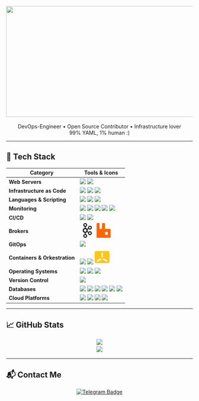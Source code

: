 <div align="center">
  <img src="https://media3.giphy.com/media/v1.Y2lkPTc5MGI3NjExdmJlcW9rN3oycXk0Zjk1bWptczR3b3lzbjY4MTl2OTZyNnc5cXoyNyZlcD12MV9pbnRlcm5hbF9naWZfYnlfaWQmY3Q9Zw/cVPcABKys8dHy/giphy.gif" width="600" height="300"/>
</div>

<p align="center">
  DevOps-Engineer • Open Source Contributor • Infrastructure lover <br/>
  99% YAML, 1% human :)
</p>

---

## 🚀 Tech Stack

<div align="center" style="max-width: 800px;">

| **Category**               | **Tools & Icons**                                                                                      |
|----------------------------|------------------------------------------------------------------------------------------------------|
| **Web Servers**            | <img src="https://cdn.jsdelivr.net/gh/devicons/devicon/icons/nginx/nginx-original.svg" width="40"/> <img src="https://cdn.jsdelivr.net/gh/devicons/devicon/icons/apache/apache-original.svg" width="40"/> |
| **Infrastructure as Code** | <img src="https://cdn.jsdelivr.net/gh/devicons/devicon/icons/ansible/ansible-original.svg" width="40"/> <img src="https://cdn.jsdelivr.net/gh/devicons/devicon/icons/terraform/terraform-original.svg" width="40"/> <img src="https://cdn.jsdelivr.net/gh/devicons/devicon/icons/vagrant/vagrant-original.svg" width="40"/> |
| **Languages & Scripting**  | <img src="https://cdn.jsdelivr.net/gh/devicons/devicon/icons/bash/bash-original.svg" width="40"/> <img src="https://cdn.jsdelivr.net/gh/devicons/devicon/icons/python/python-original.svg" width="40"/> <img src="https://cdn.jsdelivr.net/gh/devicons/devicon/icons/lua/lua-original.svg" width="40"/> |
| **Monitoring**             | <img src="https://cdn.jsdelivr.net/gh/devicons/devicon/icons/grafana/grafana-original.svg" width="40"/> <img src="https://cdn.jsdelivr.net/gh/devicons/devicon/icons/prometheus/prometheus-original.svg" width="40"/> <img src="https://cdn.jsdelivr.net/gh/devicons/devicon/icons/elasticsearch/elasticsearch-original.svg" width="40"/> <img src="https://cdn.jsdelivr.net/gh/devicons/devicon/icons/logstash/logstash-original.svg" width="40"/> <img src="https://cdn.jsdelivr.net/gh/devicons/devicon/icons/kibana/kibana-original.svg" width="40"/> |
| **CI/CD**                  | <img src="https://cdn.jsdelivr.net/gh/devicons/devicon/icons/gitlab/gitlab-original.svg" width="40"/> <img src="https://cdn.jsdelivr.net/gh/devicons/devicon/icons/jenkins/jenkins-original.svg" width="40"/> |
| **Brokers**                | <img src="https://github.com/devicons/devicon/blob/v2.16.0/icons/apachekafka/apachekafka-original.svg" width="40"/> <img src="https://github.com/devicons/devicon/blob/v2.16.0/icons/rabbitmq/rabbitmq-original.svg" width="40"/> |
| **GitOps**                 | <img src="https://argo-cd.readthedocs.io/en/stable/assets/logo.png" width="40"/> |
| **Containers & Orkestration**       | <img src="https://cdn.jsdelivr.net/gh/devicons/devicon/icons/docker/docker-original.svg" width="40"/> <img src="https://cdn.jsdelivr.net/gh/devicons/devicon/icons/kubernetes/kubernetes-original.svg" width="40"/> <img src="https://github.com/devicons/devicon/blob/v2.16.0/icons/k3s/k3s-original.svg" width="40"/> |
| **Operating Systems**      | <img src="https://cdn.jsdelivr.net/gh/devicons/devicon/icons/linux/linux-original.svg" width="40"/> <img src="https://cdn.jsdelivr.net/gh/devicons/devicon/icons/windows8/windows8-original.svg" width="40"/> <img src="https://cdn.jsdelivr.net/gh/devicons/devicon/icons/apple/apple-original.svg" width="40"/> |
| **Version Control**        | <img src="https://cdn.jsdelivr.net/gh/devicons/devicon/icons/git/git-original.svg" width="40"/> |
| **Databases**              | <img src="https://cdn.jsdelivr.net/gh/devicons/devicon/icons/cassandra/cassandra-original.svg" width="40"/> <img src="https://cdn.jsdelivr.net/gh/devicons/devicon/icons/mariadb/mariadb-original.svg" width="40"/> <img src="https://cdn.jsdelivr.net/gh/devicons/devicon/icons/mongodb/mongodb-original.svg" width="40"/> <img src="https://cdn.jsdelivr.net/gh/devicons/devicon/icons/microsoftsqlserver/microsoftsqlserver-plain.svg" width="40"/> <img src="https://cdn.jsdelivr.net/gh/devicons/devicon/icons/postgresql/postgresql-original.svg" width="40"/> <img src="https://cdn.jsdelivr.net/gh/devicons/devicon/icons/redis/redis-original.svg" width="40"/> |
| **Cloud Platforms**        | <img src="https://cdn.jsdelivr.net/gh/devicons/devicon/icons/amazonwebservices/amazonwebservices-original-wordmark.svg" width="40"/> <img src="https://yastatic.net/s3/cloud/www/static/freeze/assets/img/logo.54a174a9.svg" width="40"/> <img src="https://cdn.jsdelivr.net/gh/devicons/devicon/icons/digitalocean/digitalocean-original.svg" width="40"/> <img src="https://cdn.jsdelivr.net/gh/devicons/devicon/icons/googlecloud/googlecloud-original.svg" width="40"/> |

</div>


---

## 📈 GitHub Stats

<div align="center">
  <img src="https://github-readme-streak-stats.herokuapp.com?user=shelovesuastra&theme=tokyonight&hide_border=true" />
  <br/>
  <img src="https://github-readme-stats.vercel.app/api/top-langs/?username=shelovesuastra&layout=compact&theme=tokyonight&hide_border=true" />
</div>

---

## 📬 Contact Me

<p align="center">
  <a href="https://t.me/owewewewewe" target="_blank">
    <img src="https://img.shields.io/badge/Telegram-26A5E4?style=for-the-badge&logo=telegram&logoColor=white" alt="Telegram Badge"/>
  </a>
</p>
